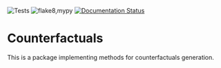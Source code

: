 ![Tests](https://github.com/LoGosX/counterfactuals/actions/workflows/tests.yml/badge.svg) ![flake8,mypy](https://github.com/LoGosX/counterfactuals/actions/workflows/code_analysis.yml/badge.svg) [![Documentation Status](https://readthedocs.org/projects/counterfactuals/badge/?version=latest)](https://counterfactuals.readthedocs.io/en/latest/?badge=latest)
# Counterfactuals

This is a package implementing methods for counterfactuals generation.
